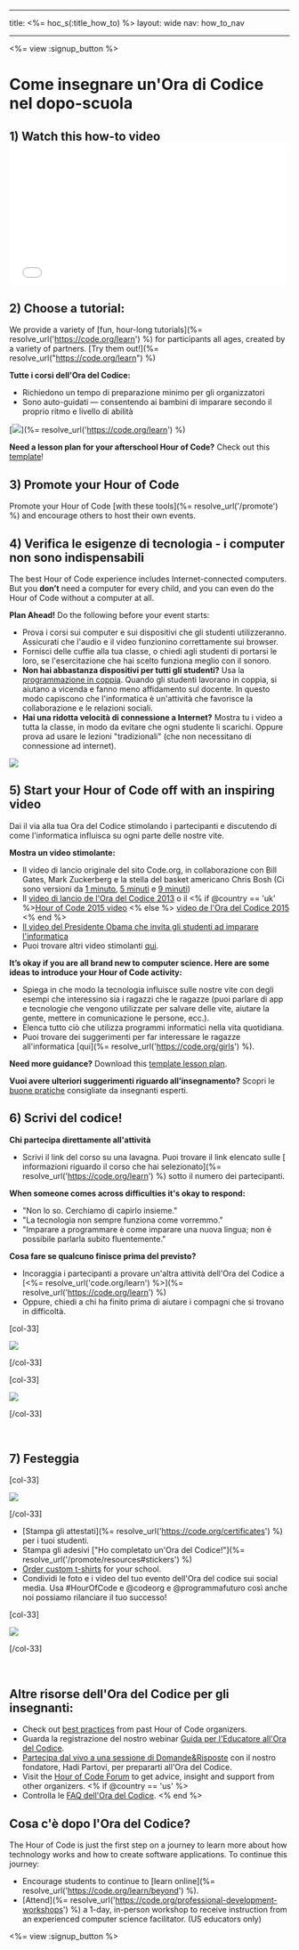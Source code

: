 * * *

title: <%= hoc_s(:title_how_to) %> layout: wide nav: how_to_nav

* * *

<%= view :signup_button %>

# Come insegnare un'Ora di Codice nel dopo-scuola

## 1) Watch this how-to video <iframe width="500" height="255" src="//www.youtube.com/embed/SrnvvWDm73k" frameborder="0" allowfullscreen></iframe>
## 2) Choose a tutorial:

We provide a variety of [fun, hour-long tutorials](%= resolve_url('https://code.org/learn') %) for participants all ages, created by a variety of partners. [Try them out!](%= resolve_url("https://code.org/learn") %)

**Tutte i corsi dell'Ora del Codice:**

  * Richiedono un tempo di preparazione minimo per gli organizzatori
  * Sono auto-guidati — consentendo ai bambini di imparare secondo il proprio ritmo e livello di abilità

[![](/images/fit-700/tutorials.png)](%= resolve_url('https://code.org/learn') %)

**Need a lesson plan for your afterschool Hour of Code?** Check out this [template](/files/AfterschoolEducatorLessonPlanOutline.docx)!

## 3) Promote your Hour of Code

Promote your Hour of Code [with these tools](%= resolve_url('/promote') %) and encourage others to host their own events.

## 4) Verifica le esigenze di tecnologia - i computer non sono indispensabili

The best Hour of Code experience includes Internet-connected computers. But you **don’t** need a computer for every child, and you can even do the Hour of Code without a computer at all.

**Plan Ahead!** Do the following before your event starts:

  * Prova i corsi sui computer e sui dispositivi che gli studenti utilizzeranno. Assicurati che l'audio e il video funzionino correttamente sui browser.
  * Fornisci delle cuffie alla tua classe, o chiedi agli studenti di portarsi le loro, se l'esercitazione che hai scelto funziona meglio con il sonoro.
  * **Non hai abbastanza dispositivi per tutti gli studenti?** Usa la [programmazione in coppia](https://www.youtube.com/watch?v=vgkahOzFH2Q). Quando gli studenti lavorano in coppia, si aiutano a vicenda e fanno meno affidamento sul docente. In questo modo capiscono che l'informatica è un'attività che favorisce la collaborazione e le relazioni sociali.
  * **Hai una ridotta velocità di connessione a Internet?** Mostra tu i video a tutta la classe, in modo da evitare che ogni studente li scarichi. Oppure prova ad usare le lezioni "tradizionali" (che non necessitano di connessione ad internet).

![](/images/fit-350/group_ipad.jpg)

## 5) Start your Hour of Code off with an inspiring video

Dai il via alla tua Ora del Codice stimolando i partecipanti e discutendo di come l'informatica influisca su ogni parte delle nostre vite.

**Mostra un video stimolante:**

  * Il video di lancio originale del sito Code.org, in collaborazione con Bill Gates, Mark Zuckerberg e la stella del basket americano Chris Bosh (Ci sono versioni da [1 minuto](https://www.youtube.com/watch?v=qYZF6oIZtfc), [5 minuti](https://www.youtube.com/watch?v=nKIu9yen5nc) e [9 minuti](https://www.youtube.com/watch?v=dU1xS07N-FA))
  * Il [ video di lancio de l'Ora del Codice 2013](https://www.youtube.com/watch?v=FC5FbmsH4fw) o il <% if @country == 'uk' %>[Hour of Code 2015 video](https://www.youtube.com/watch?v=7L97YMYqLHc) <% else %> [video de l'Ora del Codice 2015](https://www.youtube.com/watch?v=7L97YMYqLHc) <% end %>
  * [Il video del Presidente Obama che invita gli studenti ad imparare l'informatica](https://www.youtube.com/watch?v=6XvmhE1J9PY)
  * Puoi trovare altri video stimolanti [qui](https://www.youtube.com/playlist?list=PLzdnOPI1iJNfpD8i4Sx7U0y2MccnrNZuP).

**It’s okay if you are all brand new to computer science. Here are some ideas to introduce your Hour of Code activity:**

  * Spiega in che modo la tecnologia influisce sulle nostre vite con degli esempi che interessino sia i ragazzi che le ragazze (puoi parlare di app e tecnologie che vengono utilizzate per salvare delle vite, aiutare la gente, mettere in comunicazione le persone, ecc.).
  * Elenca tutto ciò che utilizza programmi informatici nella vita quotidiana.
  * Puoi trovare dei suggerimenti per far interessare le ragazze all'informatica [qui](%= resolve_url('https://code.org/girls') %).

**Need more guidance?** Download this [template lesson plan](/files/AfterschoolEducatorLessonPlanOutline.docx).

**Vuoi avere ulteriori suggerimenti riguardo all'insegnamento?** Scopri le [buone pratiche](http://www.slideshare.net/TeachCode/hour-of-code-best-practices-for-successful-educators-51273466) consigliate da insegnanti esperti.

## 6) Scrivi del codice!

**Chi partecipa direttamente all'attività**

  * Scrivi il link del corso su una lavagna. Puoi trovare il link elencato sulle [ informazioni riguardo il corso che hai selezionato](%= resolve_url('https://code.org/learn') %) sotto il numero dei partecipanti.

**When someone comes across difficulties it's okay to respond:**

  * "Non lo so. Cerchiamo di capirlo insieme."
  * "La tecnologia non sempre funziona come vorremmo."
  * "Imparare a programmare è come imparare una nuova lingua; non è possibile parlarla subito fluentemente."

**Cosa fare se qualcuno finisce prima del previsto?**

  * Incoraggia i partecipanti a provare un'altra attività dell'Ora del Codice a [<%= resolve_url('code.org/learn') %>](%= resolve_url('https://code.org/learn') %)
  * Oppure, chiedi a chi ha finito prima di aiutare i compagni che si trovano in difficoltà.

[col-33]

![](/images/fit-250/highschoolgirls.jpeg)

[/col-33]

[col-33]

![](/images/fit-300/group_ar.jpg)

[/col-33]

<p style="clear:both">
  &nbsp;
</p>

## 7) Festeggia

[col-33]

![](/images/fit-300/boy-certificate.jpg)

[/col-33]

  * [Stampa gli attestati](%= resolve_url('https://code.org/certificates') %) per i tuoi studenti.
  * Stampa gli adesivi ["Ho completato un'Ora del Codice!"](%= resolve_url('/promote/resources#stickers') %)
  * [Order custom t-shirts](http://blog.code.org/post/132608499493/hour-of-code-shirts-and-more) for your school.
  * Condividi le foto e i video del tuo evento dell'Ora del codice sui social media. Usa #HourOfCode e @codeorg e @programmafuturo così anche noi possiamo rilanciare il tuo successo!

[col-33]

![](/images/fit-260/highlight-certificates.jpg)

[/col-33]

<p style="clear:both">
  &nbsp;
</p>

## Altre risorse dell'Ora del Codice per gli insegnanti:

  * Check out [best practices](http://www.slideshare.net/TeachCode/hour-of-code-best-practices-for-successful-educators-51273466) from past Hour of Code organizers. 
  * Guarda la registrazione del nostro webinar [Guida per l'Educatore all'Ora del Codice](https://youtu.be/EJeMeSW2-Mw).
  * [Partecipa dal vivo a una sessione di Domande&Risposte](http://www.eventbrite.com/e/ask-your-final-questions-and-prepare-for-the-2015-hour-of-code-with-codeorg-founder-hadi-partovi-tickets-17987437911) con il nostro fondatore, Hadi Partovi, per prepararti all'Ora del Codice.
  * Visit the [Hour of Code Forum](http://forum.code.org/c/plc/hour-of-code) to get advice, insight and support from other organizers. <% if @country == 'us' %>
  * Controlla le [FAQ dell'Ora del Codice](https://support.code.org/hc/en-us/categories/200147083-Hour-of-Code). <% end %>

## Cosa c'è dopo l'Ora del Codice?

The Hour of Code is just the first step on a journey to learn more about how technology works and how to create software applications. To continue this journey:

  * Encourage students to continue to [learn online](%= resolve_url('https://code.org/learn/beyond') %).
  * [Attend](%= resolve_url('https://code.org/professional-development-workshops') %) a 1-day, in-person workshop to receive instruction from an experienced computer science facilitator. (US educators only)

<%= view :signup_button %>